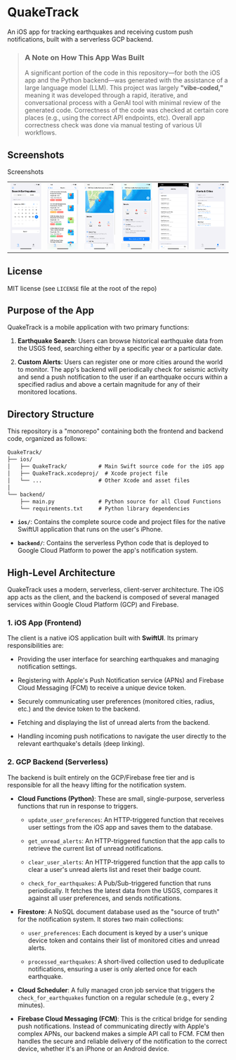 # QuakeTrack 

An iOS app for tracking earthquakes and receiving custom push notifications, built with a serverless GCP backend.


> ### **A Note on How This App Was Built**
>
> A significant portion of the code in this repository—for both the iOS app and the Python backend—was generated with the assistance of a large language model (LLM). This project was largely **"vibe-coded,"** meaning it was developed through a rapid, iterative, and conversational process with a GenAI tool with minimal review of the generated code. Correctness of the code was checked at certain core places (e.g., using the correct API endpoints, etc). Overall app correctness check was done via manual testing of various UI workflows.

## Screenshots

Screenshots
<table>
<tr>
<td align="center"><img src=".github/screenshots/iphone11_pro_max/1.png" width="200"></td>
<td align="center"><img src=".github/screenshots/iphone11_pro_max/2.png" width="200"></td>
<td align="center"><img src=".github/screenshots/iphone11_pro_max/3.png" width="200"></td>
<td align="center"><img src=".github/screenshots/iphone11_pro_max/4.png" width="200"></td>
<td align="center"><img src=".github/screenshots/iphone11_pro_max/5.png" width="200"></td>
<td align="center"><img src=".github/screenshots/iphone11_pro_max/6.png" width="200"></td>
</tr>
</table>

## License

MIT license (see `LICENSE` file at the root of the repo)

## Purpose of the App

QuakeTrack is a mobile application with two primary functions:

1. **Earthquake Search**: Users can browse historical earthquake data from the USGS feed, searching either by a specific year or a particular date.

2. **Custom Alerts**: Users can register one or more cities around the world to monitor. The app's backend will periodically check for seismic activity and send a push notification to the user if an earthquake occurs within a specified radius and above a certain magnitude for any of their monitored locations.

## Directory Structure

This repository is a "monorepo" containing both the frontend and backend code, organized as follows:

```
QuakeTrack/
├── ios/
│   ├── QuakeTrack/          # Main Swift source code for the iOS app
│   ├── QuakeTrack.xcodeproj/  # Xcode project file
│   └── ...                  # Other Xcode and asset files
│
└── backend/
    ├── main.py              # Python source for all Cloud Functions
    └── requirements.txt     # Python library dependencies
```

* **`ios/`**: Contains the complete source code and project files for the native SwiftUI application that runs on the user's iPhone.

* **`backend/`**: Contains the serverless Python code that is deployed to Google Cloud Platform to power the app's notification system.

## High-Level Architecture

QuakeTrack uses a modern, serverless, client-server architecture. The iOS app acts as the client, and the backend is composed of several managed services within Google Cloud Platform (GCP) and Firebase.

### **1. iOS App (Frontend)**

The client is a native iOS application built with **SwiftUI**. Its primary responsibilities are:

* Providing the user interface for searching earthquakes and managing notification settings.

* Registering with Apple's Push Notification service (APNs) and Firebase Cloud Messaging (FCM) to receive a unique device token.

* Securely communicating user preferences (monitored cities, radius, etc.) and the device token to the backend.

* Fetching and displaying the list of unread alerts from the backend.

* Handling incoming push notifications to navigate the user directly to the relevant earthquake's details (deep linking).

### **2. GCP Backend (Serverless)**

The backend is built entirely on the GCP/Firebase free tier and is responsible for all the heavy lifting for the notification system.

* **Cloud Functions (Python)**: These are small, single-purpose, serverless functions that run in response to triggers.

  * `update_user_preferences`: An HTTP-triggered function that receives user settings from the iOS app and saves them to the database.

  * `get_unread_alerts`: An HTTP-triggered function that the app calls to retrieve the current list of unread notifications.

  * `clear_user_alerts`: An HTTP-triggered function that the app calls to clear a user's unread alerts list and reset their badge count.

  * `check_for_earthquakes`: A Pub/Sub-triggered function that runs periodically. It fetches the latest data from the USGS, compares it against all user preferences, and sends notifications.

* **Firestore**: A NoSQL document database used as the "source of truth" for the notification system. It stores two main collections:

  * `user_preferences`: Each document is keyed by a user's unique device token and contains their list of monitored cities and unread alerts.

  * `processed_earthquakes`: A short-lived collection used to deduplicate notifications, ensuring a user is only alerted once for each earthquake.

* **Cloud Scheduler**: A fully managed cron job service that triggers the `check_for_earthquakes` function on a regular schedule (e.g., every 2 minutes).

* **Firebase Cloud Messaging (FCM)**: This is the critical bridge for sending push notifications. Instead of communicating directly with Apple's complex APNs, our backend makes a simple API call to FCM. FCM then handles the secure and reliable delivery of the notification to the correct device, whether it's an iPhone or an Android device.


